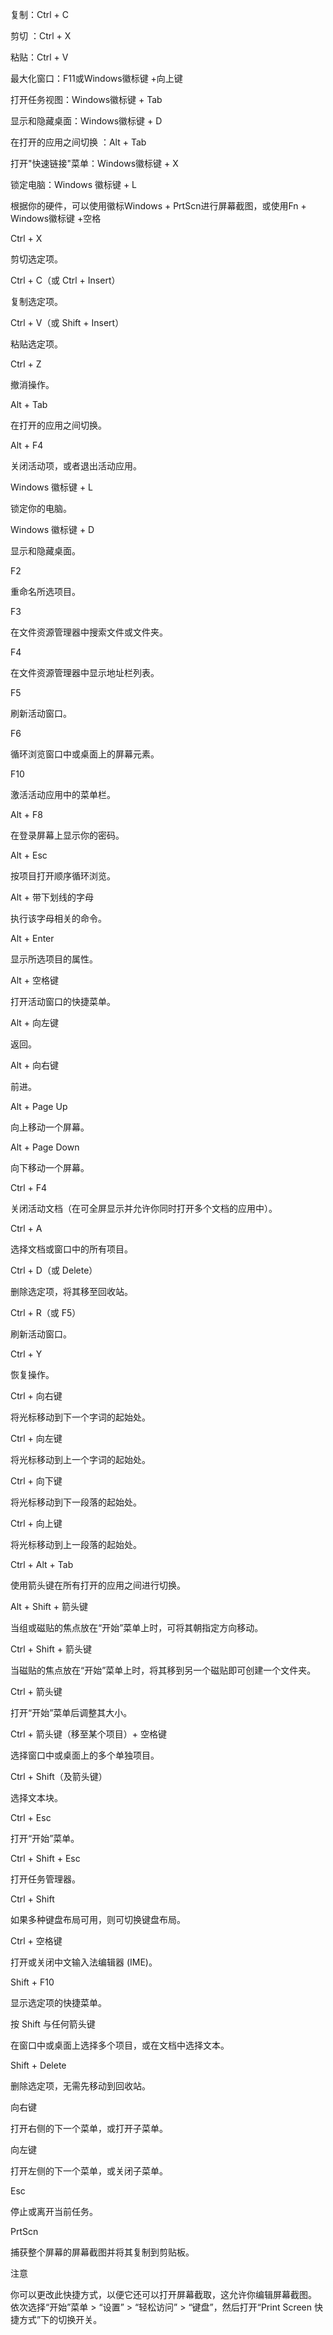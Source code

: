 复制：Ctrl + C

剪切 ：Ctrl + X

粘贴：Ctrl + V

最大化窗口：F11或Windows徽标键 +向上键 

打开任务视图：Windows徽标键 + Tab

显示和隐藏桌面：Windows徽标键 + D 

在打开的应用之间切换 ：Alt + Tab

打开"快速链接"菜单：Windows徽标键 + X

锁定电脑：Windows 徽标键 + L

根据你的硬件，可以使用徽标Windows  + PrtScn进行屏幕截图，或使用Fn + Windows徽标键  +空格

Ctrl + X

剪切选定项。

Ctrl + C（或 Ctrl + Insert）

复制选定项。

Ctrl + V（或 Shift + Insert）

粘贴选定项。

Ctrl + Z

撤消操作。

Alt + Tab

在打开的应用之间切换。

Alt + F4

关闭活动项，或者退出活动应用。

Windows 徽标键  + L

锁定你的电脑。

Windows 徽标键  + D

显示和隐藏桌面。

F2

重命名所选项目。

F3

在文件资源管理器中搜索文件或文件夹。

F4

在文件资源管理器中显示地址栏列表。

F5

刷新活动窗口。

F6

循环浏览窗口中或桌面上的屏幕元素。

F10

激活活动应用中的菜单栏。

Alt + F8

在登录屏幕上显示你的密码。

Alt + Esc

按项目打开顺序循环浏览。

Alt + 带下划线的字母

执行该字母相关的命令。

Alt + Enter

显示所选项目的属性。

Alt + 空格键

打开活动窗口的快捷菜单。

Alt + 向左键

返回。

Alt + 向右键

前进。

Alt + Page Up

向上移动一个屏幕。

Alt + Page Down

向下移动一个屏幕。

Ctrl + F4

关闭活动文档（在可全屏显示并允许你同时打开多个文档的应用中）。

Ctrl + A

选择文档或窗口中的所有项目。

Ctrl + D（或 Delete）

删除选定项，将其移至回收站。

Ctrl + R（或 F5）

刷新活动窗口。

Ctrl + Y

恢复操作。

Ctrl + 向右键

将光标移动到下一个字词的起始处。

Ctrl + 向左键

将光标移动到上一个字词的起始处。

Ctrl + 向下键

将光标移动到下一段落的起始处。

Ctrl + 向上键

将光标移动到上一段落的起始处。

Ctrl + Alt + Tab

使用箭头键在所有打开的应用之间进行切换。

Alt + Shift + 箭头键

当组或磁贴的焦点放在“开始”菜单上时，可将其朝指定方向移动。

Ctrl + Shift + 箭头键

当磁贴的焦点放在“开始”菜单上时，将其移到另一个磁贴即可创建一个文件夹。

Ctrl + 箭头键

打开“开始”菜单后调整其大小。

Ctrl + 箭头键（移至某个项目）+ 空格键

选择窗口中或桌面上的多个单独项目。

Ctrl + Shift（及箭头键）

选择文本块。

Ctrl + Esc

打开“开始”菜单。

Ctrl + Shift + Esc

打开任务管理器。

Ctrl + Shift

如果多种键盘布局可用，则可切换键盘布局。

Ctrl + 空格键

打开或关闭中文输入法编辑器 (IME)。

Shift + F10

显示选定项的快捷菜单。

按 Shift 与任何箭头键

在窗口中或桌面上选择多个项目，或在文档中选择文本。

Shift + Delete

删除选定项，无需先移动到回收站。

向右键

打开右侧的下一个菜单，或打开子菜单。

向左键

打开左侧的下一个菜单，或关闭子菜单。

Esc

停止或离开当前任务。

PrtScn

捕获整个屏幕的屏幕截图并将其复制到剪贴板。 

注意

你可以更改此快捷方式，以便它还可以打开屏幕截取，这允许你编辑屏幕截图。 依次选择“开始”菜单 > “设置” > “轻松访问” > “键盘”，然后打开“Print Screen 快捷方式”下的切换开关。